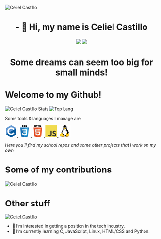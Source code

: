 <p align="left"> <img src="https://komarev.com/ghpvc/?username=yamilavila&label=Profile%20views&color=296350&style=flat" alt="Celiel Castillo" /> </p>

<h1 align="center">- 👋 Hi, my name is Celiel Castillo</h1>

<h3 align="center"> <a href="mailto:celiel13@gmail.com"><img src="https://img.shields.io/badge/EMAIL-red?style=for-the-badge"></a>
<a href='#'><img src="https://img.shields.io/badge/RESUME-blue?style=for-the-badge"></a></h3>



<h1 align="center">Some dreams can seem too big for small minds!</h1>




# Welcome to my Github!


<a><img height="165px" img align="center" alt="Celiel Castillo Stats" src="https://github-readme-stats.vercel.app/api?username=celicasti9&show_icons=true&theme=chartreuse-dark" />
</a><a><img height="165px" img align="center" alt="Top Lang" src="https://github-readme-stats.vercel.app/api/top-langs/?username=celicasti9&layout=compact&hide=perl&theme=chartreuse-dark" /></a>


Some tools & languages I manage are: 

<p align="left"> <a href="https://www.cprogramming.com/" target="_blank" rel="noreferrer"> <img src="https://raw.githubusercontent.com/devicons/devicon/master/icons/c/c-original.svg" alt="c" width="40" height="40"/> </a> <a href="https://www.w3schools.com/css/" target="_blank" rel="noreferrer"> <img src="https://raw.githubusercontent.com/devicons/devicon/master/icons/css3/css3-original-wordmark.svg" alt="css3" width="40" height="40"/> </a> <a href="https://www.w3.org/html/" target="_blank" rel="noreferrer"> <img src="https://raw.githubusercontent.com/devicons/devicon/master/icons/html5/html5-original-wordmark.svg" alt="html5" width="40" height="40"/> </a> <a href="https://developer.mozilla.org/en-US/docs/Web/JavaScript" target="_blank" rel="noreferrer"> <img src="https://raw.githubusercontent.com/devicons/devicon/master/icons/javascript/javascript-original.svg" alt="javascript" width="40" height="40"/> </a> <a href="https://www.linux.org/" target="_blank" rel="noreferrer"> <img src="https://raw.githubusercontent.com/devicons/devicon/master/icons/linux/linux-original.svg" alt="linux" width="40" height="40"/> </a> 

*Here you'll find my school repos and some other projects that I work on my own*


# Some of my contributions
<p><img align="center" src="https://github-readme-streak-stats.herokuapp.com/?user=celicasti9&" alt="Celiel Castillo" /></p>

# Other stuff
<p align="left"> <a href="https://github.com/ryo-ma/github-profile-trophy"><img src="https://github-profile-trophy.vercel.app/?username=celicasti9" alt="Celiel Castillo" /></a> </p>


- 👀 I’m interested in getting a position in the tech industry. 
- 🌱 I’m currently learning C, JavaScript, Linux, HTML/CSS and Python.


<!---
celicasti9/celicasti9 is a ✨ special ✨ repository because its `README.md` (this file) appears on your GitHub profile.
You can click the Preview link to take a look at your changes.
--->
